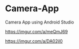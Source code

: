 # Camera-App
Camera App using Android Studio

https://imgur.com/a/meQmJ69

https://imgur.com/a/DA02jl0
